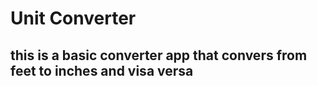 # Unit Converter 

## this is a basic converter app that convers from feet to inches and visa versa
